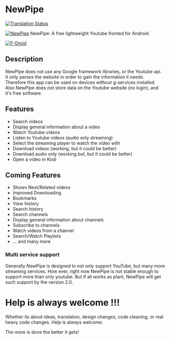 # NewPipe

[![Translation Status](https://hosted.weblate.org/widgets/NewPipe/-/svg-badge.svg)](https://hosted.weblate.org/engage/NewPipe/)

[![NewPipe](https://f-droid.org/repo/icons/org.schabi.newpipe.4.png)](http://dasochan.nl/newpipe/)
NewPipe: A free lightweight Youtube fronted for Android.

[![F-Droid](https://f-droid.org/wiki/images/0/06/F-Droid-button_get-it-on.png)](https://f-droid.org/repository/browse/?fdfilter=newpipe&fdid=org.schabi.newpipe)

## Description

NewPipe does not use any Google framework libraries, or the Youtube api. It only parses the website in order to gain the information it needs. Therefore this app can be used on devices without g-services installed. Also NewPipe does not store data on the Youtube website (no login), and it's free software.

## Features

* Search videos
* Display general information about a video
* Watch Youtube videos
* Listen to Youtube videos (audio only streaming)
* Select the streaming player to watch the video with
* Download videos (working, but it could be better)
* Download audio only (working but, but it could be better)
* Open a video in Kodi

## Coming Features

* Shows Next/Related videos
* Improved Downloading
* Bookmarks
* View history
* Search history
* Search channels
* Display general information about channels
* Subscribe to channels
* Watch videos from a channel
* Search/Watch Playlists
* ... and many more

### Multi service support
Generally NewPipe is designed to not only support YouTube, but many more streaming services. How ever, right now NewPipe is not stable enough to support more than only youtube. But if all works as plant, NewPipe will get such support by the version 2.0.

# Help is always welcome !!!
Whether its about ideas, translation, design changes, code cleaning, or real heavy code changes. Help is always welcome.

The more is done the better it gets!
